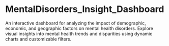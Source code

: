 # MentalDisorders_Insight_Dashboard
An interactive dashboard for analyzing the impact of demographic, economic, and geographic factors on mental health disorders. Explore visual insights into mental health trends and disparities using dynamic charts and customizable filters.
